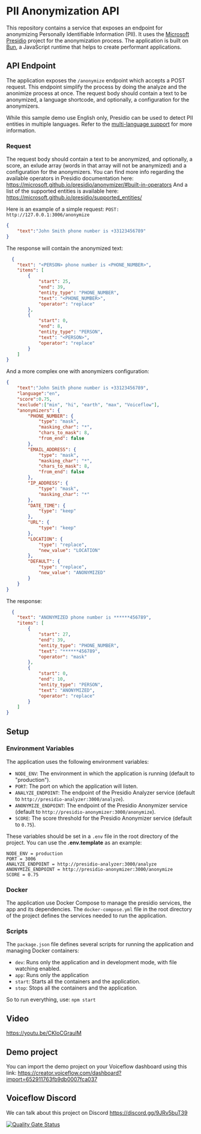 # PII Anonymization API

This repository contains a service that exposes an endpoint for anonymizing Personally Identifiable Information (PII). It uses the [Microsoft Presidio](https://github.com/microsoft/presidio/tree/main) project for the anonymization process. The application is built on [Bun](https://bun.sh), a JavaScript runtime that helps to create performant applications.

## API Endpoint

The application exposes the `/anonymize` endpoint which accepts a POST request. This endpoint simplify the process by doing the analyze and the anonimize process at once.
The request body should contain a text to be anonymized, a language shortcode, and optionally, a configuration for the anonymizers.

While this sample demo use English only, Presidio can be used to detect PII entities in multiple languages.
Refer to the [multi-language support](languages.md) for more information.

### Request
The request body should contain a text to be anonymized, and optionally, a score, an exlude array (words in that array will not be ananymized) and a configuration for the anonymizers.
You can find more info regarding the available operators in Presidio documentation here: https://microsoft.github.io/presidio/anonymizer/#built-in-operators
And a list of the supported entities is available here: https://microsoft.github.io/presidio/supported_entities/

Here is an example of a simple request:
`POST: http://127.0.0.1:3006/anonymize`
```json
{
	"text":"John Smith phone number is +33123456789"
}
```

The response will contain the anonymized text:

```json
  {
	"text": "<PERSON> phone number is <PHONE_NUMBER>",
	"items": [
		{
			"start": 25,
			"end": 39,
			"entity_type": "PHONE_NUMBER",
			"text": "<PHONE_NUMBER>",
			"operator": "replace"
		},
		{
			"start": 0,
			"end": 8,
			"entity_type": "PERSON",
			"text": "<PERSON>",
			"operator": "replace"
		}
	]
}
```

And a more complex one with anonymizers configuration:

```json
{
	"text":"John Smith phone number is +33123456789",
	"language":"en",
	"score":0.75,
	"exclude":["min", "hi", "earth", "max", "Voiceflow"],
	"anonymizers": {
		"PHONE_NUMBER": {
			"type": "mask",
			"masking_char": "*",
			"chars_to_mask": 8,
			"from_end": false
		},
		"EMAIL_ADDRESS": {
			"type": "mask",
			"masking_char": "*",
			"chars_to_mask": 8,
			"from_end": false
		},
		"IP_ADDRESS": {
			"type": "mask",
			"masking_char": "*"
		},
		"DATE_TIME": {
			"type": "keep"
		},
		"URL": {
			"type": "keep"
		},
		"LOCATION": {
			"type": "replace",
			"new_value": "LOCATION"
		},
		"DEFAULT": {
			"type": "replace",
			"new_value": "ANONYMIZED"
		}
	}
}
```

The response:

```json
  {
	"text": "ANONYMIZED phone number is ******456789",
	"items": [
		{
			"start": 27,
			"end": 39,
			"entity_type": "PHONE_NUMBER",
			"text": "******456789",
			"operator": "mask"
		},
		{
			"start": 0,
			"end": 10,
			"entity_type": "PERSON",
			"text": "ANONYMIZED",
			"operator": "replace"
		}
	]
}
```

## Setup

### Environment Variables

The application uses the following environment variables:

- `NODE_ENV`: The environment in which the application is running (default  to "production").
- `PORT`: The port on which the application will listen.
- `ANALYZE_ENDPOINT`: The endpoint of the Presidio Analyzer service (default to `http://presidio-analyzer:3000/analyze`).
- `ANONYMIZE_ENDPOINT`: The endpoint of the Presidio Anonymizer service (default to `http://presidio-anonymizer:3000/anonymize`).
- `SCORE`: The score threshold for the Presidio Anonymizer service (default to `0.75`).

These variables should be set in a `.env` file in the root directory of the project.
You can use the **.env.template** as an example:

```env
NODE_ENV = production
PORT = 3006
ANALYZE_ENDPOINT = http://presidio-analyzer:3000/analyze
ANONYMIZE_ENDPOINT = http://presidio-anonymizer:3000/anonymize
SCORE = 0.75
```

### Docker

The application use Docker Compose to manage the presidio services, the app and its dependencies. The `docker-compose.yml` file in the root directory of the project defines the services needed to run the application.

### Scripts

The `package.json` file defines several scripts for running the application and managing Docker containers:

- `dev`: Runs only the application and in development mode, with file watching enabled.
- `app`: Runs only the application
- `start`: Starts all the containers and the application.
- `stop`: Stops all the containers and the application.

So to run everything, use:
`npm start`

## Video
https://youtu.be/CKIoCGraulM

## Demo project
You can import the demo project on your Voiceflow dashboard using this link:
https://creator.voiceflow.com/dashboard?import=652911763fb9db0007fca037

## Voiceflow Discord

We can talk about this project on Discord
https://discord.gg/9JRv5buT39


[![Quality Gate Status](https://sonarcloud.io/api/project_badges/measure?project=voiceflow-community_presidio-api&metric=alert_status)](https://sonarcloud.io/summary/new_code?id=voiceflow-community_presidio-api)
